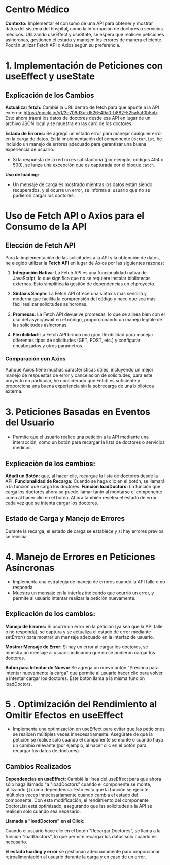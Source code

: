 # Centro Médico  

**Contexto:**
Implementar el consumo de una API para obtener y
mostrar datos del sistema del hospital, como la información de doctores o servicios médicos.
Utilizando useEffect y useState, se espera que realicen peticiones asíncronas, gestionen el
estado y manejen los errores de manera eficiente. Podrán utilizar Fetch API o Axios según su
preferencia.

 # 1. Implementación de Peticiones con useEffect y useState
## Explicación de los Cambios
**Actualizar fetch:**
Cambié la URL dentro de fetch para que apunte a la API externa: https://mocki.io/v1/3e709d3c-d526-49a0-b882-525a5af0b5bb.
Esto ahora traerá los datos de doctores desde esa API en lugar de un archivo JSON local y se muestra en las card de los doctores.

**Estado de Errores:**
Se agregó un estado error para manejar cualquier error en la carga de datos.
En la implementación del componente `DoctorList`, he incluido un manejo de errores adecuado para garantizar una buena experiencia de usuario:  

- Si la respuesta de la red no es satisfactoria (por ejemplo, códigos 404 o 500), se lanza una excepción que es capturada por el bloque `catch`.

**Uso de loading:**
- Un mensaje de carga es mostrado mientras los datos están siendo recuperados, y si ocurre un error, se informa al usuario que no se pudieron cargar los doctores.  




# Uso de Fetch API o Axios para el Consumo de la API

## Elección de Fetch API  

Para la implementación de las solicitudes a la API y la obtención de datos, he elegido utilizar la **Fetch API** en lugar de Axios por las siguientes razones:  

1. **Integración Nativa**: La Fetch API es una funcionalidad nativa de JavaScript, lo que significa que no se requiere instalar bibliotecas externas. Esto simplifica la gestión de dependencias en el proyecto.  

2. **Sintaxis Simple**: La Fetch API ofrece una sintaxis más sencilla y moderna que facilita la comprensión del código y hace que sea más fácil realizar solicitudes asíncronas.  

3. **Promesas**: La Fetch API devuelve promesas, lo que se alinea bien con el uso del async/await en el código, proporcionando un manejo legible de las solicitudes asíncronas.  

4. **Flexibilidad**: La Fetch API brinda una gran flexibilidad para manejar diferentes tipos de solicitudes (GET, POST, etc.) y configurar encabezados y otros parámetros.  

### Comparación con Axios  

Aunque Axios tiene muchas características útiles, incluyendo un mejor manejo de respuestas de error y cancelación de solicitudes, para este proyecto en particular, he considerado que Fetch es suficiente y proporciona una buena experiencia sin la sobrecarga de una biblioteca externa.


# 3. Peticiones Basadas en Eventos del Usuario
- Permite que el usuario realice una petición a la API mediante una interacción, como un botón para recargar la lista de doctores o servicios médicos.
## Explicaciòn de los cambios:
**Añadi un Botón:** que, al hacer clic, recargue la lista de doctores desde la API.
**Funcionalidad de Recarga:** Cuando se haga clic en el botón, se llamará a la función que carga los doctores.
**Función loadDoctors:** La función que carga los doctores ahora se puede llamar tanto al montarse el componente como al hacer clic en el botón. Ahora también resetea el estado de error cada vez que se intenta cargar los doctores.

## Estado de Carga y Manejo de Errores
 Durante la recarga, el estado de carga se establece y si hay errores previos, se reinicia.

# 4. Manejo de Errores en Peticiones Asíncronas
- Implementa una estrategia de manejo de errores cuando la API falle o no responda.
- Muestra un mensaje en la interfaz indicando que ocurrió un error, y permite al usuario intentar realizar la petición nuevamente.

## Explicación de los cambios:

**Manejo de Errores:**
Si ocurre un error en la petición (ya sea que la API falle o no responda), se captura y se actualiza el estado de error mediante setError() para mostrar un mensaje adecuado en la interfaz de usuario.

**Mostrar Mensaje de Error:**
Si hay un error al cargar los doctores, se muestra un mensaje al usuario indicando que no se pudieron cargar los doctores.

**Botón para Intentar de Nuevo:**
Se agrega un nuevo botón "Presiona para intentar nuevamente la carga" que permite al usuario hacer clic para volver a intentar cargar los doctores. Este botón llama a la misma función loadDoctors.

# 5 . Optimización del Rendimiento al Omitir Efectos en useEffect 
- Implementa una optimización en useEffect para evitar que las peticiones se realicen
múltiples veces innecesariamente. Asegúrate de que la petición se realice solo cuando
el componente se monte o cuando haya un cambio relevante (por ejemplo, al hacer clic
en el botón para recargar los datos de doctores).

## Cambios Realizados
**Dependencias en useEffect:**
Cambié la línea del useEffect para que ahora sólo haga llamado "a "loadDoctors" cuando el componente se monte, utilizando [] como dependencia. 
Esto evita que la función se ejecute múltiples veces innecesariamente cuando cambia el estado del componente.
Con esta modificación, el rendimiento del componente DoctorList está optimizado, asegurando que las solicitudes a la API se realicen solo cuando sea necesario.

**Llamada a "loadDoctors" en el Click:**

Cuando el usuario hace clic en el botón "Recargar Doctores", se llama a la función "loadDoctors", lo que permite recargar los datos solo cuando es necesario.

**El estado loading y error** se gestionan adecuadamente para proporcionar retroalimentación al usuario durante la carga y en caso de un error.
